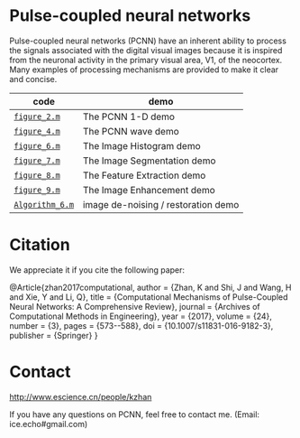 # Pulse-coupled neural networks
Pulse-coupled neural networks (PCNN) have an inherent ability to process the signals associated with the digital visual images because it is inspired from the neuronal activity in the primary visual area, V1, of the neocortex.  Many examples of processing mechanisms are provided to make it clear and concise.

|code|demo|
| --------            | -----  | 
| [`figure_2.m`](https://github.com/kunzhan/Pulse-coupled_neural_networks_PCNN/blob/master/figure_2.m)       |  The PCNN 1-D demo|
| [`figure_4.m`](https://github.com/kunzhan/Pulse-coupled_neural_networks_PCNN/blob/master/figure_4.m)       |  The PCNN wave demo|
| [`figure_6.m`](https://github.com/kunzhan/Pulse-coupled_neural_networks_PCNN/blob/master/figure_6.m)       |  The Image Histogram demo|
| [`figure_7.m`](https://github.com/kunzhan/Pulse-coupled_neural_networks_PCNN/blob/master/figure_7.m)      |  The Image Segmentation demo|
| [`figure_8.m`](https://github.com/kunzhan/Pulse-coupled_neural_networks_PCNN/blob/master/figure_8.m)      |  The Feature Extraction demo|
| [`figure_9.m`](https://github.com/kunzhan/Pulse-coupled_neural_networks_PCNN/blob/master/figure_9.m)      |  The Image Enhancement demo|
| [`Algorithm_6.m`](https://github.com/kunzhan/Pulse-coupled_neural_networks_PCNN/blob/master/Algorithm_6.m)  |  image de-noising / restoration demo|

# Citation
We appreciate it if you cite the following paper:

@Article{zhan2017computational,
  author =    {Zhan, K and Shi, J and Wang, H and Xie, Y and Li, Q},
  title =     {Computational Mechanisms of Pulse-Coupled Neural Networks: A Comprehensive Review},
  journal =   {Archives of Computational Methods in Engineering},
  year =      {2017},
  volume =    {24},
  number =    {3},
  pages =     {573--588},
  doi =       {10.1007/s11831-016-9182-3},
  publisher = {Springer}
}

# Contact

http://www.escience.cn/people/kzhan

If you have any questions on PCNN, feel free to contact me. (Email: ice.echo#gmail.com)
